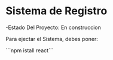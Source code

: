 <h1> Sistema de Registro</h1>

-Estado Del Proyecto: En construccion

Para ejectar el Sistema, debes poner:

´´´npm istall react´´´

